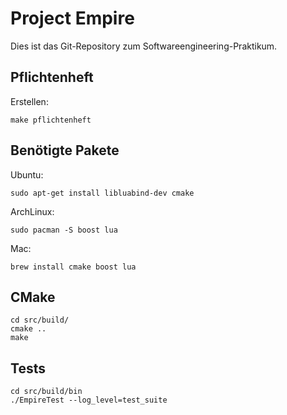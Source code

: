 Project Empire
==============

Dies ist das Git-Repository zum Softwareengineering-Praktikum.

Pflichtenheft
-------------

Erstellen:

	make pflichtenheft

Benötigte Pakete
----------------

Ubuntu:

    sudo apt-get install libluabind-dev cmake

ArchLinux:

    sudo pacman -S boost lua

Mac:

    brew install cmake boost lua

CMake
-----

	cd src/build/
	cmake ..
	make

Tests
-----

	cd src/build/bin
	./EmpireTest --log_level=test_suite
